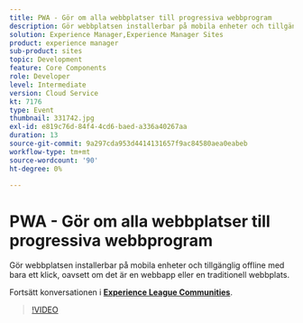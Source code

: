 ```yaml
---
title: PWA - Gör om alla webbplatser till progressiva webbprogram
description: Gör webbplatsen installerbar på mobila enheter och tillgänglig offline med bara ett klick, oavsett om det är en webbapp eller en traditionell webbplats. Den här sessionen skapades som en del av Adobe Developers Live Content Event.
solution: Experience Manager,Experience Manager Sites
product: experience manager
sub-product: sites
topic: Development
feature: Core Components
role: Developer
level: Intermediate
version: Cloud Service
kt: 7176
type: Event
thumbnail: 331742.jpg
exl-id: e819c76d-84f4-4cd6-baed-a336a40267aa
duration: 13
source-git-commit: 9a297cda953d4414131657f9ac84580aea0eabeb
workflow-type: tm+mt
source-wordcount: '90'
ht-degree: 0%

---
```


# PWA - Gör om alla webbplatser till progressiva webbprogram

Gör webbplatsen installerbar på mobila enheter och tillgänglig offline med bara ett klick, oavsett om det är en webbapp eller en traditionell webbplats.

Fortsätt konversationen i **[Experience League Communities](https://adobe.ly/36Yd3v6)**.

>[!VIDEO](https://video.tv.adobe.com/v/331742/?quality=12&learn=on&hidetitle=true)
